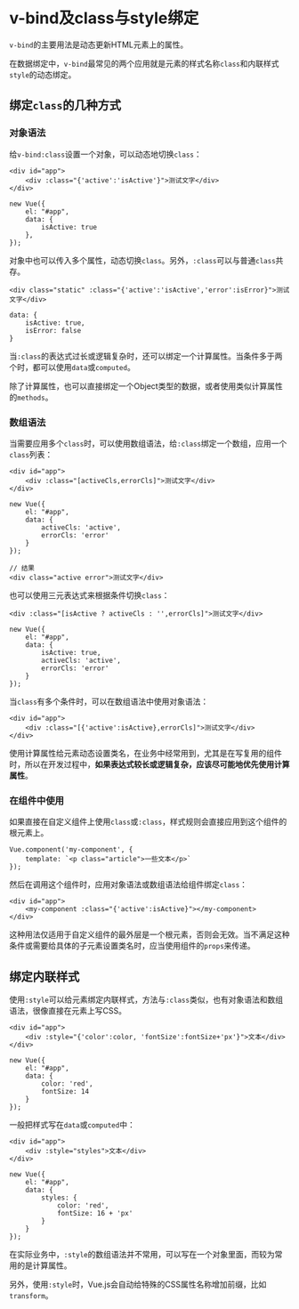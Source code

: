 # v-bind及class与style绑定 #

`v-bind`的主要用法是动态更新HTML元素上的属性。

在数据绑定中，`v-bind`最常见的两个应用就是元素的样式名称`class`和内联样式`style`的动态绑定。

## 绑定`class`的几种方式 ##

### 对象语法 ###

给`v-bind:class`设置一个对象，可以动态地切换`class`：

    <div id="app">
        <div :class="{'active':'isActive'}">测试文字</div>
    </div>
    
    new Vue({
        el: "#app",
        data: {
            isActive: true
        },
    });

对象中也可以传入多个属性，动态切换`class`。另外，`:class`可以与普通`class`共存。

    <div class="static" :class="{'active':'isActive','error':isError}">测试文字</div>

    data: {
        isActive: true,
        isError: false
    }

当`:class`的表达式过长或逻辑复杂时，还可以绑定一个计算属性。当条件多于两个时，都可以使用`data`或`computed`。

除了计算属性，也可以直接绑定一个Object类型的数据，或者使用类似计算属性的`methods`。

### 数组语法 ###

当需要应用多个`class`时，可以使用数组语法，给`:class`绑定一个数组，应用一个`class`列表：

    <div id="app">
        <div :class="[activeCls,errorCls]">测试文字</div>
    </div>
    
    new Vue({
        el: "#app",
        data: {
            activeCls: 'active',
            errorCls: 'error'
        }
    });
    
    // 结果
    <div class="active error">测试文字</div>
    
也可以使用三元表达式来根据条件切换`class`：

    <div :class="[isActive ? activeCls : '',errorCls]">测试文字</div>
    
    new Vue({
        el: "#app",
        data: {
            isActive: true,
            activeCls: 'active',
            errorCls: 'error'
        }
    });
    
当`class`有多个条件时，可以在数组语法中使用对象语法：

    <div id="app">
        <div :class="[{'active':isActive},errorCls]">测试文字</div>
    </div>

使用计算属性给元素动态设置类名，在业务中经常用到，尤其是在写复用的组件时，所以在开发过程中，**如果表达式较长或逻辑复杂，应该尽可能地优先使用计算属性**。

### 在组件中使用 ###

如果直接在自定义组件上使用`class`或`:class`，样式规则会直接应用到这个组件的根元素上。

    Vue.component('my-component', {
        template: `<p class="article">一些文本</p>`
    });

然后在调用这个组件时，应用对象语法或数组语法给组件绑定`class`：

    <div id="app">
        <my-component :class="{'active':isActive}"></my-component>
    </div>
    
这种用法仅适用于自定义组件的最外层是一个根元素，否则会无效。当不满足这种条件或需要给具体的子元素设置类名时，应当使用组件的`props`来传递。

## 绑定内联样式 ##

使用`:style`可以给元素绑定内联样式，方法与`:class`类似，也有对象语法和数组语法，很像直接在元素上写CSS。

    <div id="app">
        <div :style="{'color':color, 'fontSize':fontSize+'px'}">文本</div>
    </div>
    
    new Vue({
        el: "#app",
        data: {
            color: 'red',
            fontSize: 14
        }
    });

一般把样式写在`data`或`computed`中：

    <div id="app">
        <div :style="styles">文本</div>
    </div>
    
    new Vue({
        el: "#app",
        data: {
            styles: {
                color: 'red',
                fontSize: 16 + 'px'
            }
        }
    });

在实际业务中，`:style`的数组语法并不常用，可以写在一个对象里面，而较为常用的是计算属性。

另外，使用`:style`时，Vue.js会自动给特殊的CSS属性名称增加前缀，比如`transform`。